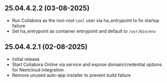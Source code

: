 ## 25.04.4.2.2 (03-08-2025)

- Run Collabora as the non-root `cool` user via ha_entrypoint to fix startup failure
- Set ha_entrypoint as container entrypoint and default to `/usr/bin/env`

## 25.04.4.2.1 (02-08-2025)

- Initial release
- Start Collabora Online via service and expose domain/credential options for Nextcloud integration
- Remove unused auto-app installer to prevent build failure
